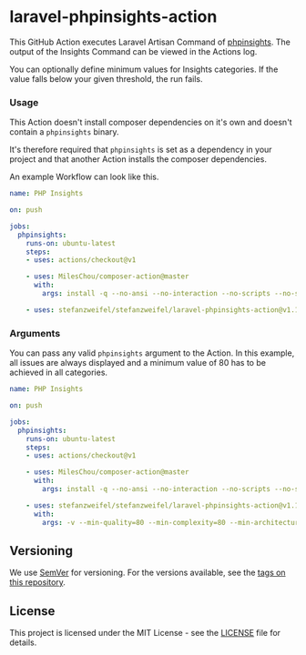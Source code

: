# laravel-phpinsights-action

This GitHub Action executes Laravel Artisan Command of [phpinsights](https://github.com/nunomaduro/phpinsights). The output of the Insights Command can be viewed in the Actions log.

You can optionally define minimum values for Insights categories. If the value falls below your given threshold, the run fails.

### Usage

This Action doesn't install composer dependencies on it's own and doesn't contain a `phpinsights` binary.

It's therefore required that `phpinsights` is set as a dependency in your project and that another Action installs the composer dependencies.

An example Workflow can look like this.

```yaml
name: PHP Insights

on: push

jobs:
  phpinsights:
    runs-on: ubuntu-latest
    steps:
    - uses: actions/checkout@v1

    - uses: MilesChou/composer-action@master
      with:
        args: install -q --no-ansi --no-interaction --no-scripts --no-suggest --no-progress --prefer-dist

    - uses: stefanzweifel/stefanzweifel/laravel-phpinsights-action@v1.1.0
```


### Arguments

You can pass any valid `phpinsights` argument to the Action. In this example, all issues are always displayed and a minimum value of 80 has to be achieved in all categories.

```yaml
name: PHP Insights

on: push

jobs:
  phpinsights:
    runs-on: ubuntu-latest
    steps:
    - uses: actions/checkout@v1

    - uses: MilesChou/composer-action@master
      with:
        args: install -q --no-ansi --no-interaction --no-scripts --no-suggest --no-progress --prefer-dist

    - uses: stefanzweifel/stefanzweifel/laravel-phpinsights-action@v1.1.0
      with:
        args: -v --min-quality=80 --min-complexity=80 --min-architecture=80 --min-style=80 --disable-security-check
```

## Versioning

We use [SemVer](http://semver.org/) for versioning. For the versions available, see the [tags on this repository](https://github.com/stefanzweifel/laravel-phpinsights-action/tags).

## License

This project is licensed under the MIT License - see the [LICENSE](https://github.com/stefanzweifel/laravel-phpinsights-action/blob/master/LICENSE) file for details.
